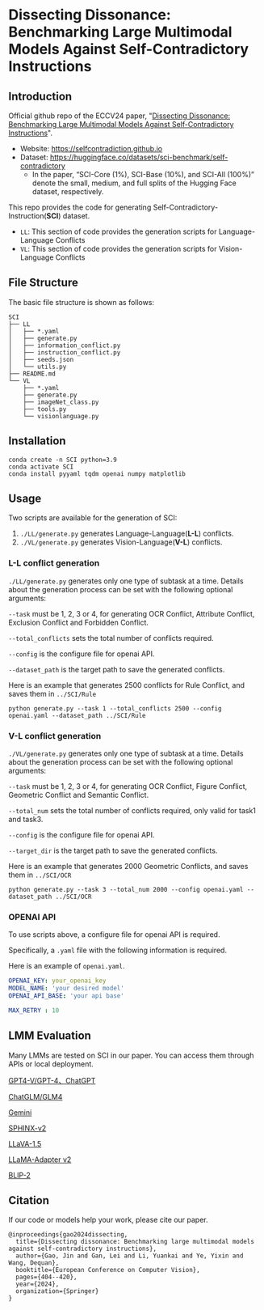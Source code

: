 # Dissecting Dissonance: Benchmarking Large Multimodal Models Against Self-Contradictory Instructions

## Introduction
Official github repo of the ECCV24 paper, "[Dissecting Dissonance: Benchmarking Large Multimodal Models Against Self-Contradictory Instructions](https://www.ecva.net/papers/eccv_2024/papers_ECCV/papers/07483.pdf)".
- Website: https://selfcontradiction.github.io
- Dataset: https://huggingface.co/datasets/sci-benchmark/self-contradictory
    - In the paper, “SCI-Core (1%), SCI-Base (10%), and SCI-All (100%)” denote the small, medium, and full splits of the Hugging Face dataset, respectively.

This repo provides the code for generating Self-Contradictory-Instruction(**SCI**) dataset.

- `LL`: This section of code provides the generation scripts for Language-Language Conflicts
- `VL`: This section of code provides the generation scripts for Vision-Language Conflicts

## File Structure

The basic file structure is shown as follows:

```
SCI
├── LL
│   ├── *.yaml
│   ├── generate.py
│   ├── information_conflict.py
│   ├── instruction_conflict.py
│   ├── seeds.json
│   └── utils.py
├── README.md
└── VL
    ├── *.yaml
    ├── generate.py
    ├── imageNet_class.py
    ├── tools.py
    └── visionlanguage.py
```

## Installation

```shell
conda create -n SCI python=3.9 
conda activate SCI
conda install pyyaml tqdm openai numpy matplotlib
```

## Usage

Two scripts are available for the generation of SCI:

1. `./LL/generate.py`  generates Language-Language(**L-L**) conflicts.
2. `./VL/generate.py`  generates Vision-Language(**V-L**) conflicts.

### L-L conflict generation

`./LL/generate.py`  generates only one type of subtask at a time. Details about the generation process can be set with the following optional arguments:

`--task` must be 1, 2, 3 or 4, for generating OCR Conflict, Attribute Conflict, Exclusion Conflict and Forbidden Conflict.

`--total_conflicts`  sets the total number of conflicts required.

`--config` is the configure file for openai API.

`--dataset_path` is the target path to save the generated conflicts.

Here is an example that generates 2500 conflicts for Rule Conflict, and saves them in `../SCI/Rule`

```shell
python generate.py --task 1 --total_conflicts 2500 --config openai.yaml --dataset_path ../SCI/Rule
```

### V-L conflict generation

`./VL/generate.py`  generates only one type of subtask at a time. Details about the generation process can be set with the following optional arguments:

`--task` must be 1, 2, 3 or 4, for generating OCR Conflict, Figure Conflict, Geometric Conflict and Semantic Conflict.

`--total_num`  sets the total number of conflicts required, only valid for task1 and task3.

`--config` is the configure file for openai API.

`--target_dir` is the target path to save the generated conflicts.

Here is an example that generates 2000 Geometric Conflicts, and saves them in `../SCI/OCR`

```shell
python generate.py --task 3 --total_num 2000 --config openai.yaml --dataset_path ../SCI/OCR
```

### OPENAI API

To use scripts above, a configure file for openai API is required.

Specifically, a `.yaml` file with the following information is required.

Here is an example of `openai.yaml`.

```yaml
OPENAI_KEY: your_openai_key
MODEL_NAME: 'your desired model'
OPENAI_API_BASE: 'your api base'

MAX_RETRY : 10
```


## LMM Evaluation

Many LMMs are tested on SCI in our paper. You can access them through APIs or local deployment.

[GPT4-V/GPT-4、ChatGPT](https://chat.openai.com/)

[ChatGLM/GLM4](https://chatglm.cn/)

[Gemini](https://gemini.google.com/)

[SPHINX-v2](https://github.com/Alpha-VLLM/LLaMA2-Accessory/tree/main/SPHINX)

[LLaVA-1.5](https://github.com/haotian-liu/LLaVA)

[LLaMA-Adapter v2](https://github.com/OpenGVLab/LLaMA-Adapter)

[BLIP-2](https://github.com/salesforce/LAVIS/tree/main/projects/blip2)

## Citation

If our code or models help your work, please cite our paper.
```
@inproceedings{gao2024dissecting,
  title={Dissecting dissonance: Benchmarking large multimodal models against self-contradictory instructions},
  author={Gao, Jin and Gan, Lei and Li, Yuankai and Ye, Yixin and Wang, Dequan},
  booktitle={European Conference on Computer Vision},
  pages={404--420},
  year={2024},
  organization={Springer}
}
```
